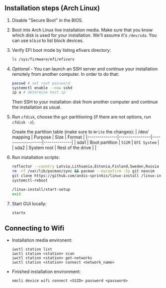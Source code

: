 ## Installation steps (Arch Linux)

1. Disable "Secure Boot" in the BIOS. 
1. Boot into Arch Linux live installation media. Make sure that you know which disk is used for your installation. We'll assume it's `/dev/sda`. You can use `blkid` to list block devices.
1. Verify EFI boot mode by listing efivars directory:

   ```bash
   ls /sys/firmware/efi/efivars
   ```
1. *Optional* - You can launch an SSH server and continue your installation remotely from another
computer. In order to do that:

   ```bash
   passwd # set root password
   systemctl enable --now sshd
   ip a # determine host ip
   ```
   Then SSH to your installation disk from another computer and continue the installation as usual.
1. Run `cfdisk`, choose the `gpt` partitioning (if there are not options, run `cfdisk -z`).

   Create the partition table (make sure to `Write` the changes):
   | /dev/ mapping | Purpose        | Size              | Format       |
   |---------------|----------------|-------------------|--------------|
   | sda1          | Boot partition | `512M`            | `EFI System` |
   | sda2          | System root    | Rest of the drive |              |
1. Run installation scripts:
   ```bash
   reflector --country Latvia,Lithuania,Estonia,Finland,Sweden,Russia --protocol https --latest 5 --save /etc/pacman.d/mirrorlist
   rm -rf /var/lib/pacman/sync && pacman --noconfirm -Sy git neovim
   git clone https://github.com/andis-sprinkis/linux-install /linux-install && /linux-install/start-setup
   systemctl-reboot
   ```
   ```bash
   /linux-install/start-setup
   exit
   ```
1. Start GUI locally:
   ```bash
   startx
   ```
## Connecting to Wifi
- Installation media environent:

   ```
   iwctl station list
   iwctl station <station> scan
   iwctl station <station> get-networks
   iwctl station <station> connect <network_name>
   ```
- Finished installation environment:

  ```
  nmcli device wifi connect <SSID> password <password>
  ```
